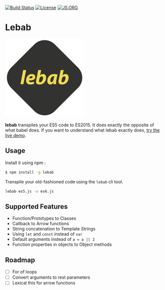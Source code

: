 [![Build Status](https://img.shields.io/travis/mohebifar/lebab.svg?style=flat-square)](http://travis-ci.org/mohebifar/lebab) [![License](http://img.shields.io/:license-mit-brightgreen.svg?style=flat-square)](http://mohebifar.mit-license.org) [![JS.ORG](https://img.shields.io/badge/js.org-xto6-ffb400.svg?style=flat-square)](http://js.org)

# Lebab
![Lebab](https://raw.githubusercontent.com/mohebifar/lebab-logo/master/logo.png)

**lebab** transpiles your ES5 code to ES2015. It does exactly the opposite of what babel does. If you want to understand what lebab exactly does, [try the live demo](http://lebab.io/try-it).


## Usage
Install it using npm :

```bash
$ npm install -g lebab
```

Transpile your old-fashioned code using the `lebab` cli tool.
```bash
lebab es5.js -o es6.js
```

## Supported Features

* Function/Prototypes to Classes
* Callback to Arrow functions
* String concatenation to Template Strings
* Using `let` and `const` instead of `var`
* Default arguments instead of `a = a || 2`
* Function properties in objects to Object methods

## Roadmap
- [ ] For of loops
- [ ] Convert arguments to rest parameters
- [ ] Lexical this for arrow functions
